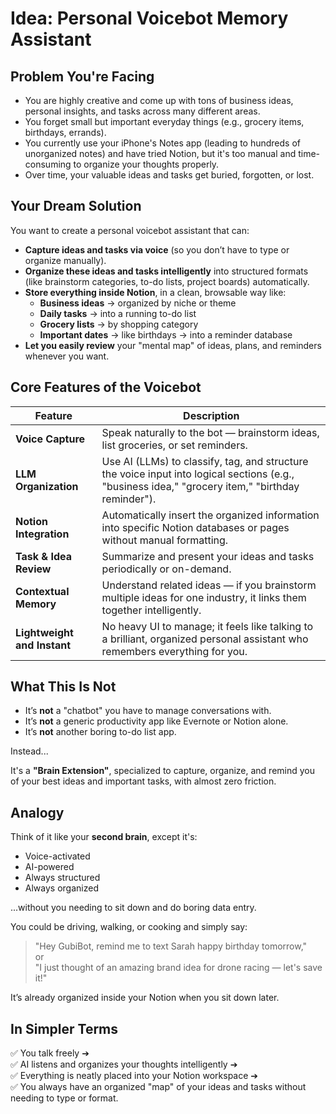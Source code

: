 # Idea: Personal Voicebot Memory Assistant

## Problem You're Facing

- You are highly creative and come up with tons of business ideas, personal insights, and tasks across many different areas.
- You forget small but important everyday things (e.g., grocery items, birthdays, errands).
- You currently use your iPhone's Notes app (leading to hundreds of unorganized notes) and have tried Notion, but it's too manual and time-consuming to organize your thoughts properly.
- Over time, your valuable ideas and tasks get buried, forgotten, or lost.

## Your Dream Solution

You want to create a personal voicebot assistant that can:

- **Capture ideas and tasks via voice** (so you don’t have to type or organize manually).
- **Organize these ideas and tasks intelligently** into structured formats (like brainstorm categories, to-do lists, project boards) automatically.
- **Store everything inside Notion**, in a clean, browsable way like:
  - **Business ideas** → organized by niche or theme
  - **Daily tasks** → into a running to-do list
  - **Grocery lists** → by shopping category
  - **Important dates** → like birthdays → into a reminder database
- **Let you easily review** your "mental map" of ideas, plans, and reminders whenever you want.

## Core Features of the Voicebot

| Feature              | Description |
|----------------------|-------------|
| **Voice Capture**     | Speak naturally to the bot — brainstorm ideas, list groceries, or set reminders. |
| **LLM Organization**  | Use AI (LLMs) to classify, tag, and structure the voice input into logical sections (e.g., "business idea," "grocery item," "birthday reminder"). |
| **Notion Integration**| Automatically insert the organized information into specific Notion databases or pages without manual formatting. |
| **Task & Idea Review**| Summarize and present your ideas and tasks periodically or on-demand. |
| **Contextual Memory** | Understand related ideas — if you brainstorm multiple ideas for one industry, it links them together intelligently. |
| **Lightweight and Instant** | No heavy UI to manage; it feels like talking to a brilliant, organized personal assistant who remembers everything for you. |

## What This Is Not

- It’s **not** a "chatbot" you have to manage conversations with.
- It’s **not** a generic productivity app like Evernote or Notion alone.
- It’s **not** another boring to-do list app.

Instead...

It's a **"Brain Extension"**, specialized to capture, organize, and remind you of your best ideas and important tasks, with almost zero friction.

## Analogy

Think of it like your **second brain**, except it's:

- Voice-activated
- AI-powered
- Always structured
- Always organized

...without you needing to sit down and do boring data entry.

You could be driving, walking, or cooking and simply say:

> "Hey GubiBot, remind me to text Sarah happy birthday tomorrow,"  
> or  
> "I just thought of an amazing brand idea for drone racing — let's save it!"

It’s already organized inside your Notion when you sit down later.

## In Simpler Terms

✅ You talk freely ➔  
✅ AI listens and organizes your thoughts intelligently ➔  
✅ Everything is neatly placed into your Notion workspace ➔  
✅ You always have an organized "map" of your ideas and tasks without needing to type or format.
